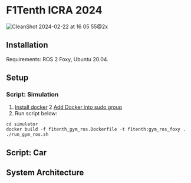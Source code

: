 # F1Tenth ICRA 2024
![CleanShot 2024-02-22 at 16 05 55@2x](https://github.com/NTU-Autonomous-Racing-Team/f1tenth_icra2024/assets/65676392/a6afb82f-6c65-4a38-b296-90daf8975e67)

## Installation
Requirements: ROS 2 Foxy, Ubuntu 20.04.


## Setup
### Script: Simulation
1. [Install docker](https://docs.docker.com/engine/install/ubuntu/)
2 [Add Docker into sudo group ](https://docs.docker.com/engine/install/linux-postinstall/)
3. Run script below:
```
cd simulator
docker build -f f1tenth_gym_ros.Dockerfile -t f1tenth:gym_ros_foxy .
./run_gym_ros.sh
```

## Script: Car


## System Architecture
